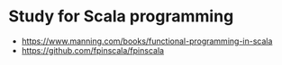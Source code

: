 # Study for Scala programming
- https://www.manning.com/books/functional-programming-in-scala
- https://github.com/fpinscala/fpinscala